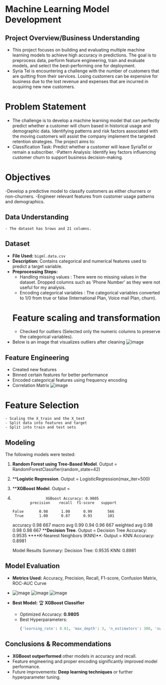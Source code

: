 # Machine Learning Model Development

## Project Overview/Business Understanding
  - This project focuses on building and evaluating multiple machine learning models to achieve high accuracy in predictions. The goal is to preprocess data, perform feature engineering, train and evaluate models, and select the best-performing one for deployment.
  -   Syria Tel is encountering a challenge with the number of customers that are quitting from their services. Losing customers can be expensive for business due to the lost revenue and expenses that are incurred in acquiring new new customers.
# Problem Statement
  - The challenge is to develop a machine learning model that can perfectly predict whether a customer will churn based in historical usage and demographic data. Identifying patterns and risk factors associated with the moving customers will assist the company implement the targeted retention strategies. The project aims to:
  - Classification Task: Predict whether a customer will leave SyriaTel or remain a subscriber.
  -Pattern Analysis: Identify key factors influencing customer churn to support business decision-making.
# Objectives
  -Develop a predictive model to classify customers as either churners or non-churners.
  -Engineer relevant features from customer usage patterns and demographics.

## Data Understanding
    - The dataset has 5rows and 21 columns. 
## Dataset
- **File Used:** `bigml.data.csv`
- **Description:** Contains categorical and numerical features used to predict a target variable.
- **Preprocessing Steps:**
  - Handling missing values : There were no missing values in the dataset. Dropped columns such as 'Phone Number' as they were not useful for my analysis.
  - Encoding categorical variables : The categorical variables converted to 1/0 from true or false (International Plan, Voice mail Plan, churn).
  # Feature scaling and transformation
  - Checked for outliers (Selected only the numeric columns to preserve the categorical variables).
 - Below is an image that visualizes outliers after cleaning
 ![image](https://github.com/user-attachments/assets/6bdf7d94-21be-4ba4-8759-0bda17ff7ad7)

## Feature Engineering
- Created new features
- Binned certain features for better performance
- Encoded categorical features using frequency encoding
- Correlation Matrix
  ![image](https://github.com/user-attachments/assets/45237a3c-5c42-463f-b0b5-7cc23ff49245)

 # Feature Selection
    - Scaling the X_train and the X_test 
    - Split data into features and target
    - Split into train and test sets
## Modeling
The following models were tested:
1. **Random Forest using Tree-Based Model**. Output = RandomForestClassifier(random_state=42)
2. ****Logistic Regression**. Output = LogisticRegression(max_iter=500)
3. ****XGBoost Model**. Output =
4.                    XGBoost Accuracy: 0.9805
               precision    recall  f1-score   support

       False       0.98      1.00      0.99       566
        True       1.00      0.87      0.93       101

     accuracy                           0.98       667
     macro avg       0.99      0.94      0.96       667
  weighted avg       0.98      0.98      0.98       667
****Decision Tree**. Output = Decision Tree Accuracy: 0.9535
****K-Nearest Neighbors (KNN)**. Output =
          KNN Accuracy: 0.8981

     Model Results Summary:
      Decision Tree: 0.9535
        KNN: 0.8981

## Model Evaluation
- **Metrics Used:** Accuracy, Precision, Recall, F1-score, Confusion Matrix, ROC-AUC Curve
- ![image](https://github.com/user-attachments/assets/fd9ca87a-7586-4167-9319-eea8b84243f2)
![image](https://github.com/user-attachments/assets/2d8aa72d-b826-4af8-a612-18131d49a17e)
![image](https://github.com/user-attachments/assets/5b703bbc-a30a-499f-9e80-a9d53924ac99)

- **Best Model:** 🏆 **XGBoost Classifier**  
  - Optimized Accuracy: **0.9805**
  - Best Hyperparameters:  
    ```python
    {'learning_rate': 0.01, 'max_depth': 3, 'n_estimators': 300, 'subsample': 0.9}
    ```

## Conclusions & Recommendations
- **XGBoost outperformed** other models in accuracy and recall.
- Feature engineering and proper encoding significantly improved model performance.
- Future improvements: **Deep learning techniques** or further hyperparameter tuning.

